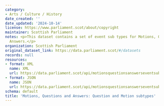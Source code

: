 ```yaml
---
category:
- Arts / Culture / History
date_created: ''
date_updated: '2024-10-14'
license: https://www.parliament.scot/about/copyright
maintainer: Scottish Parliament
notes: <p>This dataset contains a set of event sub types for Motions, Questions and
  Answers.</p>
organization: Scottish Parliament
original_dataset_link: https://data.parliament.scot/#/datasets
records: null
resources:
- format: XML
  name: XML
  url: https://data.parliament.scot/api/motionsquestionsanswerseventsubtypes/xml
- format: JSON
  name: JSON
  url: https://data.parliament.scot/api/motionsquestionsanswerseventsubtypes/json
schema: default
title: 'Motions, Questions and Answers: Question and Motion subtypes'
---
```

